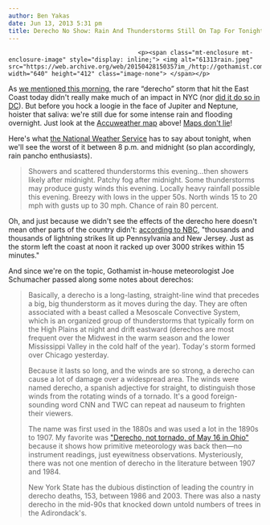 ```yaml
---
author: Ben Yakas
date: Jun 13, 2013 5:31 pm
title: Derecho No Show: Rain And Thunderstorms Still On Tap For Tonight
---
```


	
										<p><span class="mt-enclosure mt-enclosure-image" style="display: inline;"> <img alt="61313rain.jpeg" src="https://web.archive.org/web/20150428150357im_/http://gothamist.com/attachments/byakas/61313rain.jpeg" width="640" height="412" class="image-none"> </span></p>

<p>As <a href="https://web.archive.org/web/20150428150357/http://gothamist.com/2013/06/13/meet_derecho_the_nightmare_storm_th.php">we mentioned this morning</a>, the rare &#x201C;derecho&#x201D; storm that hit the East Coast today didn&apos;t really make much of an impact in NYC (nor <a href="https://web.archive.org/web/20150428150357/http://dcist.com/2013/06/its_raining_thundering_and_gusting.php">did it do so in DC</a>). But before you hock a loogie in the face of Jupiter and Neptune, hoister that saliva: we&apos;re still due for some intense rain and flooding overnight. Just look at the <a href="https://web.archive.org/web/20150428150357/http://www.accuweather.com/en/weather-news/rare-june-noreaster-nyc-to-bos/14231761">Accuweather map</a> above! <a href="https://web.archive.org/web/20150428150357/http://www.amazon.com/How-Lie-Maps-2nd-Edition/dp/0226534219">Maps don&apos;t lie</a>! </p>

<p>Here&apos;s what <a href="https://web.archive.org/web/20150428150357/http://forecast.weather.gov/MapClick.php?zoneid=NYZ072">the National Weather Service</a> has to say about tonight, when we&apos;ll see the worst of it between 8 p.m. and midnight (so plan accordingly, rain pancho enthusiasts).</p>

<blockquote>Showers and scattered thunderstorms this evening...then showers likely after midnight. Patchy fog after midnight. Some thunderstorms may produce gusty winds this evening. Locally heavy rainfall possible this evening. Breezy with lows in the upper 50s. North winds 15 to 20 mph with gusts up to 30 mph. Chance of rain 80 percent. </blockquote>

<p>Oh, and just because we didn&apos;t see the effects of the derecho here doesn&apos;t mean other parts of the country didn&apos;t: <a href="https://web.archive.org/web/20150428150357/https://www.facebook.com/photo.php?fbid=275507482594078&amp;l=6d86b1d9ef">according to NBC</a>, &quot;thousands and thousands of lightning strikes lit up Pennsylvania and New Jersey. Just as the storm left the coast at noon it racked up over 3000 strikes within 15 minutes.&quot;</p>

<p>And since we&apos;re on the topic, Gothamist  in-house meteorologist Joe Schumacher passed along some notes about derechos:</p>

<blockquote>Basically, a derecho is a long-lasting, straight-line wind that precedes a big, big thunderstorm as it moves during the day. They are often associated with a beast called a Mesoscale Convective System, which is an organized group of thunderstorms that typically form on the High Plains at night and drift eastward (derechos are most frequent over the Midwest in the warm season and the lower Mississippi Valley in the cold half of the year). Today&apos;s storm formed over Chicago yesterday.  

<p>Because it lasts so long, and the winds are so strong, a derecho can cause a lot of damage over a widespread area. The winds were named derecho, a spanish adjective for straight, to distinguish those winds from the rotating winds of a tornado. It&apos;s a good foreign-sounding word CNN and TWC can repeat ad nauseum to frighten their viewers.</p>

<p>The name was first used in the 1880s and was used a lot in the 1890s to 1907. My favorite was <a href="https://web.archive.org/web/20150428150357/http://docs.lib.noaa.gov/rescue/mwr/027/mwr-027-05-0196b.pdf">&quot;Derecho, not tornado, of May 16 in Ohio&quot;</a> because it shows how primitive meteorology was back then&#x2014;no instrument readings, just eyewitness observations. Mysteriously, there was not one mention of derecho in the literature between 1907 and 1984.  </p>

<p>New York State has the dubious distinction of leading the country in derecho deaths, 153, between 1986 and 2003.  There was also a nasty derecho in the mid-90s that knocked down untold numbers of trees in the Adirondack&apos;s.</p></blockquote><p></p>					
										
									
				